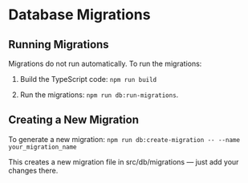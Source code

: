# Database Migrations

## Running Migrations

Migrations do not run automatically. To run the migrations:

1. Build the TypeScript code: `npm run build`

2. Run the migrations: `npm run db:run-migrations`.

## Creating a New Migration

To generate a new migration: `npm run db:create-migration -- --name your_migration_name`

This creates a new migration file in src/db/migrations — just add your changes there.
